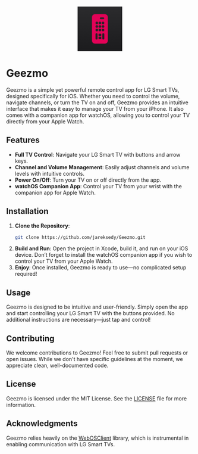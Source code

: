 <p align="center">
  <img src="Geezmo/Assets.xcassets/AppIcon.appiconset/AppIcon.png" alt="App Icon" width="120" height="120">
</p>

# Geezmo

Geezmo is a simple yet powerful remote control app for LG Smart TVs, designed specifically for iOS. Whether you need to control the volume, navigate channels, or turn the TV on and off, Geezmo provides an intuitive interface that makes it easy to manage your TV from your iPhone. It also comes with a companion app for watchOS, allowing you to control your TV directly from your Apple Watch.

## Features

- **Full TV Control**: Navigate your LG Smart TV with buttons and arrow keys.
- **Channel and Volume Management**: Easily adjust channels and volume levels with intuitive controls.
- **Power On/Off**: Turn your TV on or off directly from the app.
- **watchOS Companion App**: Control your TV from your wrist with the companion app for Apple Watch.

## Installation

1. **Clone the Repository**: 
   ```bash
   git clone https://github.com/jareksedy/Geezmo.git
   ```
2. **Build and Run**: Open the project in Xcode, build it, and run on your iOS device. Don’t forget to install the watchOS companion app if you wish to control your TV from your Apple Watch.
3. **Enjoy**: Once installed, Geezmo is ready to use—no complicated setup required!

## Usage

Geezmo is designed to be intuitive and user-friendly. Simply open the app and start controlling your LG Smart TV with the buttons provided. No additional instructions are necessary—just tap and control!

## Contributing

We welcome contributions to Geezmo! Feel free to submit pull requests or open issues. While we don't have specific guidelines at the moment, we appreciate clean, well-documented code.

## License

Geezmo is licensed under the MIT License. See the [LICENSE](LICENSE) file for more information.

## Acknowledgments

Geezmo relies heavily on the [WebOSClient](https://github.com/jareksedy/WebOSClient) library, which is instrumental in enabling communication with LG Smart TVs.

